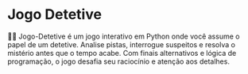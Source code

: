 # Jogo Detetive
🕵️‍♂️ Jogo-Detetive é um jogo interativo em Python onde você assume o papel de um detetive. Analise pistas, interrogue suspeitos e resolva o mistério antes que o tempo acabe. Com finais alternativos e lógica de programação, o jogo desafia seu raciocínio e atenção aos detalhes.
